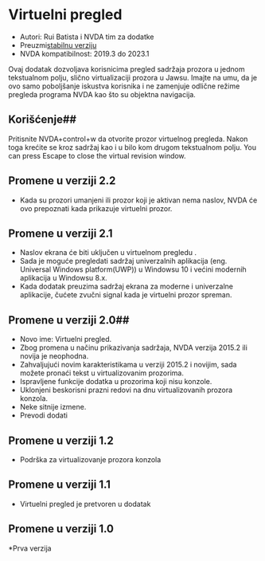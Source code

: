 # Virtuelni pregled #

* Autori: Rui Batista i NVDA tim za dodatke
* Preuzmi[stabilnu verziju][1]
* NVDA kompatibilnost: 2019.3 do 2023.1

Ovaj dodatak dozvoljava korisnicima pregled sadržaja prozora u jednom tekstualnom polju, slično virtualizaciji prozora u Jawsu.  Imajte na umu, da je ovo samo poboljšanje iskustva korisnika i ne zamenjuje odlične režime pregleda programa NVDA kao što su objektna navigacija.

## Korišćenje##
Pritisnite NVDA+control+w da otvorite prozor virtuelnog pregleda.  Nakon toga krećite se kroz sadržaj kao i u bilo kom drugom tekstualnom polju.  You can press Escape to close the virtual revision window.


## Promene u verziji 2.2 ##

* Kada su prozori umanjeni ili prozor koji je aktivan nema naslov, NVDA će ovo prepoznati kada prikazuje virtuelni prozor.

## Promene u verziji 2.1 ##

* Naslov ekrana će biti uključen u virtuelnom pregledu .
* Sada je moguće pregledati sadržaj univerzalnih aplikacija (eng. Universal Windows platform(UWP)) u Windowsu 10 i većini modernih aplikacija u Windowsu 8.x.
* Kada dodatak preuzima sadržaj ekrana za moderne i univerzalne aplikacije, čućete zvučni signal kada je virtuelni prozor spreman.

## Promene u verziji 2.0## 

* Novo ime: Virtuelni pregled.
* Zbog promena u načinu prikazivanja sadržaja, NVDA verzija 2015.2 ili novija je neophodna.
* Zahvaljujući novim karakteristikama u verziji 2015.2 i novijim, sada možete pronaći tekst u virtualizovanim prozorima.
* Ispravljene funkcije dodatka u prozorima koji nisu konzole.
* Uklonjeni beskorisni prazni redovi na dnu virtualizovanih prozora konzola.
* Neke sitnije izmene.
* Prevodi dodati

## Promene u verziji 1.2 ##

* Podrška za virtualizovanje prozora konzola

## Promene u verziji 1.1 ##

* Virtuelni pregled je pretvoren u dodatak

## Promene u verziji 1.0 ##

*Prva verzija

[1]: https://github.com/ruifontes/virtualReview/releases/download/2023.09.19/virtualRevision-2023.09.19.nvda-addon
